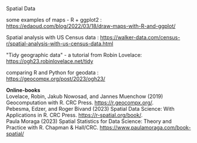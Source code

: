 Spatial Data

some examples of maps - R + ggplot2 : https://edaoud.com/blog/2022/03/18/draw-maps-with-R-and-ggplot/

Spatial analysis with US Census data : https://walker-data.com/census-r/spatial-analysis-with-us-census-data.html  

"Tidy geographic data" - a tutorial from Robin Lovelace: https://ogh23.robinlovelace.net/tidy

comparing R and Python for geodata : https://geocompx.org/post/2023/ogh23/  

**Online-books**  
Lovelace, Robin, Jakub Nowosad, and Jannes Muenchow (2019) Geocomputation with R. CRC Press. https://r.geocompx.org/.  
Pebesma, Edzer, and Roger Bivand (2023) Spatial Data Science: With Applications in R. CRC Press. https://r-spatial.org/book/.   
Paula Moraga (2023) Spatial Statistics for Data Science: Theory and Practice with R. Chapman & Hall/CRC. https://www.paulamoraga.com/book-spatial/  
